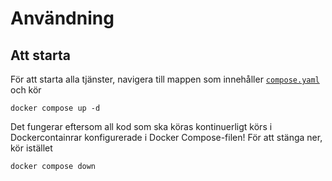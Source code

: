 # Användning

## Att starta
För att starta alla tjänster, navigera till mappen som innehåller [`compose.yaml`](../compose.yaml) och kör
```
docker compose up -d
```
Det fungerar eftersom all kod som ska köras kontinuerligt körs i Dockercontainrar konfigurerade i Docker Compose-filen! För att stänga ner, kör istället
```
docker compose down
```
